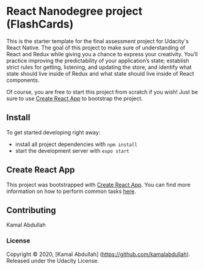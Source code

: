 # React Nanodegree project (FlashCards)

This is the starter template for the final assessment project for Udacity's React Native. The goal of this project to  make sure of understanding of React and Redux while giving you a chance to express your creativity. You’ll practice improving the predictability of your application’s state; establish strict rules for getting, listening, and updating the store; and identify what state should live inside of Redux and what state should live inside of React components.

Of course, you are free to start this project from scratch if you wish! Just be sure to use [Create React App](https://github.com/facebookincubator/create-react-app) to bootstrap the project.



## Install

To get started developing right away:

* install all project dependencies with `npm install`
* start the development server with `expo start`

## Create React App

This project was bootstrapped with [Create React App](https://github.com/facebookincubator/create-react-app). You can find more information on how to perform common tasks [here](https://github.com/facebookincubator/create-react-app/blob/master/packages/react-scripts/template/README.md).

## Contributing

Kamal Abdullah 

### License
Copyright © 2020, [Kamal Abdullah] (https://github.com/kamalabdullah). Released under the Udacity License.
